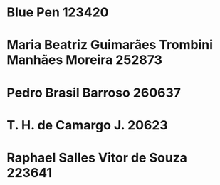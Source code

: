 
# Blue Pen 123420

# Maria Beatriz Guimarães Trombini Manhães Moreira 252873

# Pedro Brasil Barroso 260637

# T. H. de Camargo J. 20623

# Raphael Salles Vitor de Souza 223641